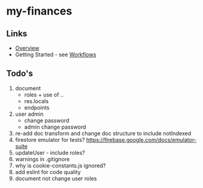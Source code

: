 # my-finances

## Links
* [Overview](./docs/overview.md)
* Getting Started - see [Workflows](./docs/workflows.md)


## Todo's
1. document
   - roles + use of ..
   - res.locals
   - endpoints
1. user admin
   - change password
   - admin change password
1. re-add doc transform and change doc structure to include notIndexed
1. firestore emulator for tests? https://firebase.google.com/docs/emulator-suite
1. updateUser - include roles?
1. warnings in .gitignore
1. why is cookie-constants.js ignored?
1. add eslint for code quality
1. document not change user roles
